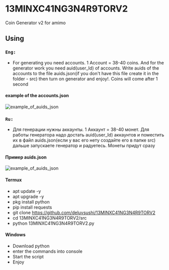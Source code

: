 # 13MINXC41NG3N4R9TORV2
Coin Generator v2 for amimo

## Using

### `Eng:`
- For generating you need accounts. 1 Account = 38-40 coins. And for the generator work you need auid(user_Id) of accounts. Write auids of the accounts to the file auids.json(if you don't have this file create it in the folder - src) then turn on generator and enjoy!. Coins will come after 1 second

#### example of the accounts.json
![example_of_auids_json](https://i.ibb.co/vj62Cz4/Screenshot-2021-12-11-10-35-03-68-87c2225eebc34d2513fa0e7ad5b93cfc.jpg)

### `Ru:`
- Для генерации нужны аккаунты. 1 Аккаунт = 38-40 монет. Для работы генератора надо достать auid(user_Id) аккаунтов и поместить их в файл auids.json(если у вас его нету создайте его в папке src) дальше запускаете генератор и радуетесь. Монеты придут сразу

#### Пример auids.json
![example_of_auids_json](https://i.ibb.co/vj62Cz4/Screenshot-2021-12-11-10-35-03-68-87c2225eebc34d2513fa0e7ad5b93cfc.jpg)


#### Termux
- apt update -y
- apt upgrade -y
- pkg install python
- pip install requests
- git clone https://github.com/deluvsushi/13MINXC41NG3N4R9TORV2
- cd 13MINXC41NG3N4R9TORV2/src
- python 13MINXC41NG3N4R9TORV2.py

#### Windows
- Download python
- enter the commands into console 
- Start the script 
- Enjoy
